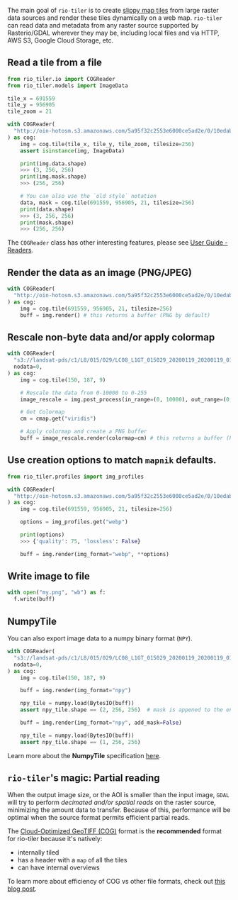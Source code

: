 
The main goal of `rio-tiler` is to create [slippy map
tiles](https://en.wikipedia.org/wiki/Tiled_web_map) from large raster data
sources and render these tiles dynamically on a web map. `rio-tiler` can read
data and metadata from any raster source supported by Rasterio/GDAL wherever
they may be, including local files and via HTTP, AWS S3, Google Cloud Storage,
etc.

## Read a tile from a file

```python
from rio_tiler.io import COGReader
from rio_tiler.models import ImageData

tile_x = 691559
tile_y = 956905
tile_zoom = 21

with COGReader(
  "http://oin-hotosm.s3.amazonaws.com/5a95f32c2553e6000ce5ad2e/0/10edab38-1bdd-4c06-b83d-6e10ac532b7d.tif"
) as cog:
    img = cog.tile(tile_x, tile_y, tile_zoom, tilesize=256)
    assert isinstance(img, ImageData)

    print(img.data.shape)
    >>> (3, 256, 256)
    print(img.mask.shape)
    >>> (256, 256)

    # You can also use the `old style` notation
    data, mask = cog.tile(691559, 956905, 21, tilesize=256)
    print(data.shape)
    >>> (3, 256, 256)
    print(mask.shape)
    >>> (256, 256)
```

The `COGReader` class has other interesting features, please see [User Guide - Readers](readers.md).


## Render the data as an image (PNG/JPEG)

```python
with COGReader(
  "http://oin-hotosm.s3.amazonaws.com/5a95f32c2553e6000ce5ad2e/0/10edab38-1bdd-4c06-b83d-6e10ac532b7d.tif"
) as cog:
    img = cog.tile(691559, 956905, 21, tilesize=256)
    buff = img.render() # this returns a buffer (PNG by default)
```

## Rescale non-byte data and/or apply colormap

```python
with COGReader(
  "s3://landsat-pds/c1/L8/015/029/LC08_L1GT_015029_20200119_20200119_01_RT/LC08_L1GT_015029_20200119_20200119_01_RT_B8.TIF",
  nodata=0,
) as cog:
    img = cog.tile(150, 187, 9)

    # Rescale the data from 0-10000 to 0-255
    image_rescale = img.post_process(in_range=(0, 10000), out_range=(0, 255))

    # Get Colormap
    cm = cmap.get("viridis")

    # Apply colormap and create a PNG buffer
    buff = image_rescale.render(colormap=cm) # this returns a buffer (PNG by default)
```

## Use creation options to match `mapnik` defaults.

```python
from rio_tiler.profiles import img_profiles

with COGReader(
  "http://oin-hotosm.s3.amazonaws.com/5a95f32c2553e6000ce5ad2e/0/10edab38-1bdd-4c06-b83d-6e10ac532b7d.tif"
) as cog:
    img = cog.tile(691559, 956905, 21, tilesize=256)

    options = img_profiles.get("webp")

    print(options)
    >>> {'quality': 75, 'lossless': False}

    buff = img.render(img_format="webp", **options)
```

## Write image to file

```python
with open("my.png", "wb") as f:
  f.write(buff)
```

## NumpyTile

You can also export image data to a numpy binary format (`NPY`).

```python
with COGReader(
  "s3://landsat-pds/c1/L8/015/029/LC08_L1GT_015029_20200119_20200119_01_RT/LC08_L1GT_015029_20200119_20200119_01_RT_B8.TIF",
  nodata=0,
) as cog:
    img = cog.tile(150, 187, 9)

    buff = img.render(img_format="npy")

    npy_tile = numpy.load(BytesIO(buff))
    assert npy_tile.shape == (2, 256, 256)  # mask is appened to the end of the data

    buff = img.render(img_format="npy", add_mask=False)

    npy_tile = numpy.load(BytesIO(buff))
    assert npy_tile.shape == (1, 256, 256)
```

Learn more about the **NumpyTile** specification [here](https://github.com/planetlabs/numpytiles-spec).


## `rio-tiler`'s magic: Partial reading

When the output image size, or the AOI is smaller than the input image, `GDAL` will try to
perform *decimated and/or spatial reads* on the raster source, minimizing the amount data to transfer. Because of this, performance will be optimal when the source format permits efficient partial reads.

The [Cloud-Optimized GeoTIFF (COG)](https://www.cogeo.org/) format is the **recommended** format for rio-tiler because it's natively:
- internally tiled
- has a header with a `map` of all the tiles
- can have internal overviews

To learn more about efficiency of COG vs other file formats, check out [this blog post](vincent_s2_jp2_cost).

[vincent_s2_jp2_cost]: https://medium.com/@_VincentS_/do-you-really-want-people-using-your-data-ec94cd94dc3f
